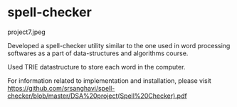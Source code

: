 spell-checker
=============

project7.jpeg

Developed a spell-checker utility similar to the one used in word processing softwares as a part of data-structures and algorithms course. 

Used TRIE datastructure to store each word in the computer.

For information related to implementation and installation, please visit https://github.com/srsanghavi/spell-checker/blob/master/DSA%20project(Spell%20Checker).pdf 
